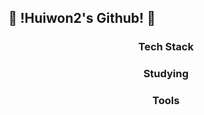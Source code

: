 ## 🐼 !Huiwon2's Github! 🐼
<h3 align="center"> Tech Stack </h3>
<h3 align="center"> Studying </h3>
<h3 align="center"> Tools </h3>
<!--
**huiwon2/huiwon2** is a ✨ _special_ ✨ repository because its `README.md` (this file) appears on your GitHub profile.

Here are some ideas to get you started:

- 🔭 I’m currently working on ...
- 🌱 I’m currently learning ...
- 👯 I’m looking to collaborate on ...
- 🤔 I’m looking for help with ...
- 💬 Ask me about ...
- 📫 How to reach me: ...
- 😄 Pronouns: ...
- ⚡ Fun fact: ...
-->
